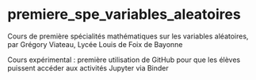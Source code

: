 # premiere_spe_variables_aleatoires
Cours de première spécialités mathématiques sur les variables aléatoires, par Grégory Viateau, Lycée Louis de Foix de Bayonne

Cours expérimental : première utilisation de GitHub pour que les élèves puissent accéder aux activités Jupyter via Binder
